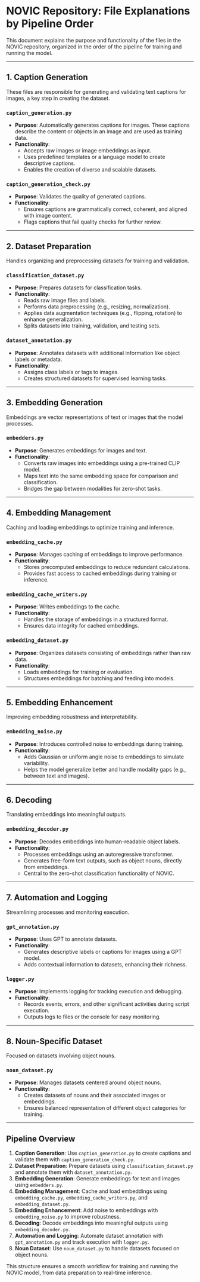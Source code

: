 # NOVIC Repository: File Explanations by Pipeline Order

This document explains the purpose and functionality of the files in the NOVIC 
repository, organized in the order of the pipeline for training and running the model.

---

## **1. Caption Generation**
These files are responsible for generating and validating text captions for images, a 
key step in creating the dataset.

### `caption_generation.py`
- **Purpose**: Automatically generates captions for images. These captions describe 
the content or objects in an image and are used as training data.
- **Functionality**:
  - Accepts raw images or image embeddings as input.
  - Uses predefined templates or a language model to create descriptive captions.
  - Enables the creation of diverse and scalable datasets.

### `caption_generation_check.py`
- **Purpose**: Validates the quality of generated captions.
- **Functionality**:
  - Ensures captions are grammatically correct, coherent, and aligned with image 
content.
  - Flags captions that fail quality checks for further review.

---

## **2. Dataset Preparation**
Handles organizing and preprocessing datasets for training and validation.

### `classification_dataset.py`
- **Purpose**: Prepares datasets for classification tasks.
- **Functionality**:
  - Reads raw image files and labels.
  - Performs data preprocessing (e.g., resizing, normalization).
  - Applies data augmentation techniques (e.g., flipping, rotation) to enhance 
generalization.
  - Splits datasets into training, validation, and testing sets.

### `dataset_annotation.py`
- **Purpose**: Annotates datasets with additional information like object labels or 
metadata.
- **Functionality**:
  - Assigns class labels or tags to images.
  - Creates structured datasets for supervised learning tasks.

---

## **3. Embedding Generation**
Embeddings are vector representations of text or images that the model processes.

### `embedders.py`
- **Purpose**: Generates embeddings for images and text.
- **Functionality**:
  - Converts raw images into embeddings using a pre-trained CLIP model.
  - Maps text into the same embedding space for comparison and classification.
  - Bridges the gap between modalities for zero-shot tasks.

---

## **4. Embedding Management**
Caching and loading embeddings to optimize training and inference.

### `embedding_cache.py`
- **Purpose**: Manages caching of embeddings to improve performance.
- **Functionality**:
  - Stores precomputed embeddings to reduce redundant calculations.
  - Provides fast access to cached embeddings during training or inference.

### `embedding_cache_writers.py`
- **Purpose**: Writes embeddings to the cache.
- **Functionality**:
  - Handles the storage of embeddings in a structured format.
  - Ensures data integrity for cached embeddings.

### `embedding_dataset.py`
- **Purpose**: Organizes datasets consisting of embeddings rather than raw data.
- **Functionality**:
  - Loads embeddings for training or evaluation.
  - Structures embeddings for batching and feeding into models.

---

## **5. Embedding Enhancement**
Improving embedding robustness and interpretability.

### `embedding_noise.py`
- **Purpose**: Introduces controlled noise to embeddings during training.
- **Functionality**:
  - Adds Gaussian or uniform angle noise to embeddings to simulate variability.
  - Helps the model generalize better and handle modality gaps (e.g., between text and 
images).

---

## **6. Decoding**
Translating embeddings into meaningful outputs.

### `embedding_decoder.py`
- **Purpose**: Decodes embeddings into human-readable object labels.
- **Functionality**:
  - Processes embeddings using an autoregressive transformer.
  - Generates free-form text outputs, such as object nouns, directly from embeddings.
  - Central to the zero-shot classification functionality of NOVIC.

---

## **7. Automation and Logging**
Streamlining processes and monitoring execution.

### `gpt_annotation.py`
- **Purpose**: Uses GPT to annotate datasets.
- **Functionality**:
  - Generates descriptive labels or captions for images using a GPT model.
  - Adds contextual information to datasets, enhancing their richness.

### `logger.py`
- **Purpose**: Implements logging for tracking execution and debugging.
- **Functionality**:
  - Records events, errors, and other significant activities during script execution.
  - Outputs logs to files or the console for easy monitoring.

---

## **8. Noun-Specific Dataset**
Focused on datasets involving object nouns.

### `noun_dataset.py`
- **Purpose**: Manages datasets centered around object nouns.
- **Functionality**:
  - Creates datasets of nouns and their associated images or embeddings.
  - Ensures balanced representation of different object categories for training.

---

## **Pipeline Overview**
1. **Caption Generation**: Use `caption_generation.py` to create captions and validate 
them with `caption_generation_check.py`.
2. **Dataset Preparation**: Prepare datasets using `classification_dataset.py` and 
annotate them with `dataset_annotation.py`.
3. **Embedding Generation**: Generate embeddings for text and images using 
`embedders.py`.
4. **Embedding Management**: Cache and load embeddings using `embedding_cache.py`, 
`embedding_cache_writers.py`, and `embedding_dataset.py`.
5. **Embedding Enhancement**: Add noise to embeddings with `embedding_noise.py` to 
improve robustness.
6. **Decoding**: Decode embeddings into meaningful outputs using 
`embedding_decoder.py`.
7. **Automation and Logging**: Automate dataset annotation with `gpt_annotation.py` 
and track execution with `logger.py`.
8. **Noun Dataset**: Use `noun_dataset.py` to handle datasets focused on object nouns.

This structure ensures a smooth workflow for training and running the NOVIC model, 
from data preparation to real-time inference.

